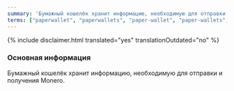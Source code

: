 ```yaml
---
summary: 'Бумажный кошелёк хранит информацию, необходимую для отправки и получения Monero'
terms: ["paperwallet", "paperwallets", "paper-wallet", "paper-wallets", "Бумажный-кошелёк", "бумажный-кошелёк"]
---
```


{% include disclaimer.html translated="yes" translationOutdated="no" %}

### Основная информация

Бумажный кошелёк хранит информацию, необходимую для отправки и получения
Monero.
